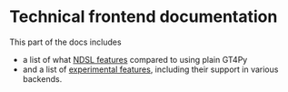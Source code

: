 # Technical frontend documentation

This part of the docs includes

- a list of what [NDSL features](./ndsl_features.md) compared to using plain GT4Py
- and a list of [experimental features](./experimental_features.md), including their support in various backends.
